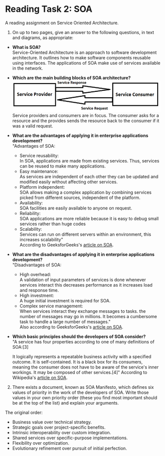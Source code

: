 # Reading Task 2: SOA
A reading assignment on Service Oriented Architecture.

1. On up to two pages, give an answer to the following questions, in text and diagrams, as appropriate:
* <b>What is SOA?</b>
<br>Service-Oriented Architecture is an approach to software development architecture. It outlines how to make software components reusable using interfaces. The applications of SOA make use of services available in the network.
* <b>Which are the main building blocks of SOA architecture?</b>
<br><img src="img/ServiceProviderAndConsumer.png">
<br>Service providers and consumers are in focus. The consumer asks for a resource and the provides sends the resource back to the consumer if it was a valid request.
* <b>What are the advantages of applying it in enterprise applications development?</b>
<br>"Advantages of SOA: 
    * Service reusability:
    <br>In SOA, applications are made from existing services. Thus, services can be reused to make many applications.
    * Easy maintenance: 
    <br>As services are independent of each other they can be updated and modified easily without affecting other services.
    * Platform independent: 
    <br>SOA allows making a complex application by combining services picked from different sources, independent of the platform.
    * Availability: 
    <br>SOA facilities are easily available to anyone on request.
    * Reliability: 
    <br>SOA applications are more reliable because it is easy to debug small services rather than huge codes
    * Scalability: 
    <br>Services can run on different servers within an environment, this increases scalability"
<br>According to GeeksforGeeks's [article on SOA](https://www.geeksforgeeks.org/service-oriented-architecture/).

* <b>What are the disadvantages of applying it in enterprise applications development?</b>
<br>"Disadvantages of SOA:
    * High overhead: 
    <br>A validation of input parameters of services is done whenever services interact this decreases performance as it increases load and response time.
    * High investment: 
    <br>A huge initial investment is required for SOA.
    * Complex service management: 
    <br>When services interact they exchange messages to tasks. the number of messages may go in millions. It becomes a cumbersome task to handle a large number of messages."
<br>Also according to GeeksforGeeks's [article on SOA](https://www.geeksforgeeks.org/service-oriented-architecture/).

* <b>Which basic principles should the developers of SOA consider?</b>
<br>"A service has four properties according to one of many definitions of SOA:[3]

    It logically represents a repeatable business activity with a specified outcome.
    It is self-contained.
    It is a black box for its consumers, meaning the consumer does not have to be aware of the service's inner workings.
    It may be composed of other services.[4]" 
According to Wikipedia's [article on SOA](https://en.wikipedia.org/wiki/Service-oriented_architecture).

2. There exists a document, known as SOA Manifesto, which defines six values of priority in the work of the developers of SOA. Write those values in your own priority order (these you find most important should be at the top of the list) and explain your arguments.

The original order:
* Business value over technical strategy.
* Strategic goals over project-specific benefits.
* Intrinsic interoperability over custom integration.
* Shared services over specific-purpose implementations.
* Flexibility over optimization.
* Evolutionary refinement over pursuit of initial perfection.
